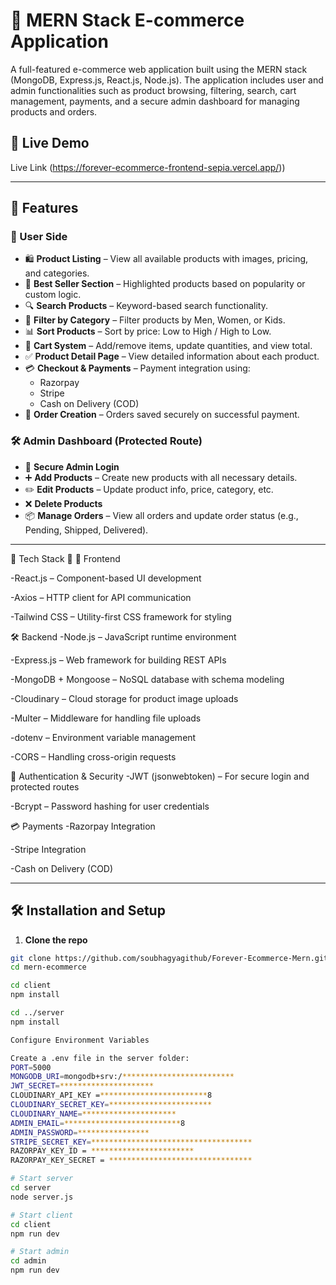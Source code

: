 # 🛒 MERN Stack E-commerce Application

A full-featured e-commerce web application built using the MERN stack (MongoDB, Express.js, React.js, Node.js). The application includes user and admin functionalities such as product browsing, filtering, search, cart management, payments, and a secure admin dashboard for managing products and orders.

## 🚀 Live Demo

Live Link (https://forever-ecommerce-frontend-sepia.vercel.app/))

---

## 📌 Features

### 👥 User Side

- 🛍️ **Product Listing** – View all available products with images, pricing, and categories.
- 🌟 **Best Seller Section** – Highlighted products based on popularity or custom logic.
- 🔍 **Search Products** – Keyword-based search functionality.
- 🧩 **Filter by Category** – Filter products by Men, Women, or Kids.
- 📊 **Sort Products** – Sort by price: Low to High / High to Low.
- 🛒 **Cart System** – Add/remove items, update quantities, and view total.
- ✅ **Product Detail Page** – View detailed information about each product.
- 💳 **Checkout & Payments** – Payment integration using:
  - Razorpay
  - Stripe
  - Cash on Delivery (COD)
- 🧾 **Order Creation** – Orders saved securely on successful payment.

### 🛠️ Admin Dashboard (Protected Route)

- 🔐 **Secure Admin Login**
- ➕ **Add Products** – Create new products with all necessary details.
- ✏️ **Edit Products** – Update product info, price, category, etc.
- ❌ **Delete Products**
- 📦 **Manage Orders** – View all orders and update order status (e.g., Pending, Shipped, Delivered).

---

🧰 Tech Stack 🧰
🚀 Frontend

-React.js – Component-based UI development

-Axios – HTTP client for API communication

-Tailwind CSS – Utility-first CSS framework for styling

🛠️ Backend
-Node.js – JavaScript runtime environment

-Express.js – Web framework for building REST APIs

-MongoDB + Mongoose – NoSQL database with schema modeling

-Cloudinary – Cloud storage for product image uploads

-Multer – Middleware for handling file uploads

-dotenv – Environment variable management

-CORS – Handling cross-origin requests



🔐 Authentication & Security
-JWT (jsonwebtoken) – For secure login and protected routes

-Bcrypt – Password hashing for user credentials


💳 Payments
-Razorpay Integration

-Stripe Integration

-Cash on Delivery (COD)

---
## 🛠️ Installation and Setup

1. **Clone the repo**

```bash
git clone https://github.com/soubhagyagithub/Forever-Ecommerce-Mern.git
cd mern-ecommerce

cd client
npm install

cd ../server
npm install

Configure Environment Variables

Create a .env file in the server folder:
PORT=5000
MONGODB_URI=mongodb+srv:/*************************
JWT_SECRET=*********************
CLOUDINARY_API_KEY =************************8
CLOUDINARY_SECRET_KEY=***********************
CLOUDINARY_NAME=*********************
ADMIN_EMAIL=**************************8
ADMIN_PASSWORD=****************
STRIPE_SECRET_KEY=************************************
RAZORPAY_KEY_ID	= ***********************
RAZORPAY_KEY_SECRET = ********************************

# Start server
cd server
node server.js

# Start client
cd client
npm run dev

# Start admin
cd admin
npm run dev


